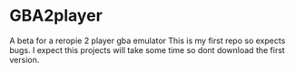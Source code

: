 # GBA2player
A beta for a reropie 2 player gba emulator
This is my first repo so expects bugs. I expect this projects will take some time so dont download the first version.
